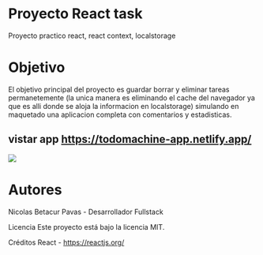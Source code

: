 # Proyecto React task
Proyecto practico react, react context, localstorage 


# Objetivo
El objetivo principal del proyecto es guardar borrar y eliminar tareas permanetemente (la unica manera es eliminando el cache del navegador ya que es alli donde se aloja la informacion en localstorage) simulando en maquetado una aplicacion completa con comentarios y estadisticas.


## vistar app https://todomachine-app.netlify.app/

![](https://firebasestorage.googleapis.com/v0/b/imagenes-1ccc1.appspot.com/o/portafolio%2Ftask.png?alt=media&token=dce48c32-49a7-418b-a0f9-940d6ad2101e)

# Autores
Nicolas Betacur Pavas - Desarrollador Fullstack

Licencia
Este proyecto está bajo la licencia MIT.

Créditos
React - https://reactjs.org/
